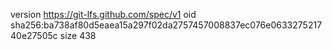 version https://git-lfs.github.com/spec/v1
oid sha256:ba738af80d5eaea15a297f02da2757457008837ec076e063327521740e27505c
size 438
